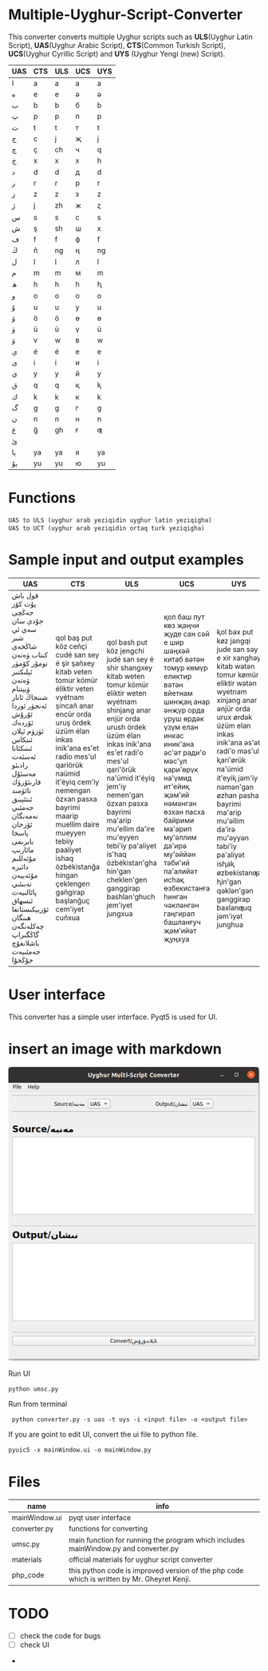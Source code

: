 # Multiple-Uyghur-Script-Converter
This converter converts multiple Uyghur scripts such as **ULS**(Uyghur Latin Script), **UAS**(Uyghur Arabic Script), 
**CTS**(Common Turkish Script), **UCS**(Uyghur Cyrillic Script) and **UYS** (Uyghur Yengi (new) Script).

| UAS | CTS | ULS| UCS|UYS|
|----|----| ---- | --- | -- |
| ا  | a  | a    | а   |a |
| ە  | e  | e    | ә   |ə |
| ب  | b  | b    | б   |b |
| پ  | p  | p    | п   |p |  
| ت  | t  | t    | т   |t |
| ج  | c  | j    | җ   |j |
| چ  | ç  | ch   | ч   |q |
| خ  | x  | x    | х   |h |
| د  | d  | d    | д   |d |
| ر  | r  | r    | р   |r |
| ز  | z  | z    | з   |z |
| ژ  | j  | zh   | ж   |ⱬ |
| س  | s  | s    | с   |s |
| ش  | ş  | sh   | ш   |x |
| ف  | f  | f    | ф   |f |
| ڭ  | ñ  | ng   | ң   |ng |
| ل  | l  | l    | л   |l |
| م  | m  | m    | м   |m |
| ھ  | h  | h    | һ   |ⱨ |
| و  | o  | o    | о   |o |
| ۇ  | u  | u    | у   |u |
| ۆ  | ö  | ö    | ө   |ɵ |
| ۈ  | ü  | ü    | ү   |ü |
| ۋ  | v  | w    | в   |w |
| ې  | é  | é    | е   |e |
| ى  | i  | i    | и   |i |
| ي  | y  | y    | й   |y |
| ق  | q  | q    | қ   |ⱪ |
| ك  | k  | k    | к   |k |
| گ  | g  | g    | г   |g |
| ن  | n  | n    | н   |n |
| غ  | ğ  | gh   | ғ   |ƣ |
| ئ  |    |      |     | |
| يا | ya | ya   | я   |ya |
| يۇ | yu | yu   | ю   |yu |

# Functions
	UAS to ULS (uyghur arab yeziqidin uyghur latin yeziqigha)
	UAS to UCT (uyghur arab yeziqidin ortaq turk yeziqigha)

# Sample input and output examples

|UAS|CTS|ULS|UCS| UYS                                                                                                                                                                                                                                                                                                                                                                         |
|-------- | ------ | ---- | -----|-----------------------------------------------------------------------------------------------------------------------------------------------------------------------------------------------------------------------------------------------------------------------------------------------------------------------------------------------------------------------------|
قول باش پۇت كۆز جەڭچى جۇدې سان سەي ئې شىر شاڭخەي كىتاب ۋەتەن تومۇر  كۆمۈر ئېلىكتىر ۋەتەن ۋيېتنام شىنجاڭ ئانار ئەنجۈر ئوردا ئۇرۇش  ئۆردەك ئۈزۈم ئېلان ئىنكاس ئىنىكئانا ئەسئەت رادىئو مەسئۇل قارىئۆرۈك نائۈمىد  ئىتئېيىق جەمئىي نەمەنگان ئۆزخان پاسخا بايرىمى مائارىپ مۇئەللىم دائىرە مۇئەييەن تەبىئىي پائالىيەت ئىسھاق ئۆزبېكىستانغا ھىنگان چەكلەنگەن گاڭگىراپ باشلانغۇچ جەمئىيەت جۇڭخۇا| qol baş put köz ceñçi cudé san sey é şir şañxey kitab veten tomur  kömür éliktir veten vyétnam şincañ anar encür orda uruş  ördek üzüm élan inkas inik'ana es'et radio mes'ul qariörük naümid  it'éyiq cem'iy nemengan özxan pasxa bayrimi maarip muellim daire mueyyen tebiiy paaliyet ishaq özbékistanğa hingan çeklengen gañgirap başlanğuç cem'iyet cuñxua|qol bash put köz jengchi judé san sey é shir shangxey kitab weten tomur kömür éliktir weten wyétnam shinjang anar enjür orda urush ördek üzüm élan inkas inik'ana es'et radi'o mes'ul qari'örük na'ümid it'éyiq jem'iy nemen'gan özxan pasxa bayrimi ma'arip mu'ellim da'ire mu'eyyen tebi'iy pa'aliyet is'haq özbékistan'gha hin'gan cheklen'gen ganggirap bashlan'ghuch jem'iyet jungxua |қол баш пут көз җәңчи җуде сан сәй е шир шаңхәй китаб вәтән томур көмүр еликтир вәтән вйетнам шинҗаң анар әнҗүр орда уруш өрдәк үзүм елан инкас иник'ана әс'әт ради'о мәс'ул қари'өрүк на'үмид ит'ейиқ җәм'ий нәмәнган өзхан пасха байрими ма'арип му'әллим да'ирә му'әййән тәби'ий па'алийәт исһақ өзбекистанға һинган чәкләнгән гаңгирап башланғуч җәм'ийәт җуңхуа|ⱪol bax put køz jəngqi jude san səy e xir xanghəy kitab wətən tomur kømür eliktir wətən wyetnam xinjang anar ənjür orda urux ørdək üzüm elan inkas inik'ana əs'ət radi'o məs'ul ⱪari'ørük na'ümid it'eyiⱪ jəm'iy nəmən'gan øzhan pasha bayrimi ma'arip mu'əllim da'irə mu'əyyən təbi'iy pa'aliyət isⱨaⱪ øzbekistanƣa ⱨin'gan qəklən'gən ganggirap baxlanƣuq jəm'iyət junghua |

# User interface

This converter has a simple user interface. Pyqt5 is used for UI.

# insert an image with markdown
![user interface](data/ui.png)

Run UI
``` 
python umsc.py
```

Run from terminal
```
 python converter.py -s uas -t uys -i <input file> -o <output file>
```

If you are goint to edit UI, convert the ui file to python file.
```        
pyuic5 -x mainWindow.ui -o mainWindow.py
```

# Files
name | info
-----|----
mainWindow.ui | pyqt user interface
converter.py | functions for converting
umsc.py | main function for running the program which includes mainWindow.py and converter.py
materials | official materials for uyghur script converter
php_code  | this python code is improved version of the php code which is written by Mr. Gheyret Kenji.

# TODO

- [ ] check the code for bugs
- [ ] check UI
- 